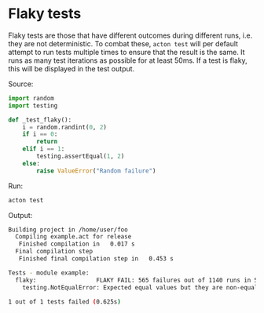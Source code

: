 # Flaky tests

Flaky tests are those that have different outcomes during different runs, i.e. they are not deterministic. To combat these, `acton test` will per default attempt to run tests multiple times to ensure that the result is the same. It runs as many test iterations as possible for at least 50ms. If a test is flaky, this will be displayed in the test output.

Source:
```python
import random
import testing

def _test_flaky():
    i = random.randint(0, 2)
    if i == 0:
        return
    elif i == 1:
        testing.assertEqual(1, 2)
    else:
        raise ValueError("Random failure")
```

Run:
```sh
acton test
```

Output:
```sh
Building project in /home/user/foo
  Compiling example.act for release
   Finished compilation in   0.017 s
  Final compilation step
   Finished final compilation step in   0.453 s

Tests - module example:
  flaky:                 FLAKY FAIL: 565 failures out of 1140 runs in 50.043ms
    testing.NotEqualError: Expected equal values but they are non-equal. A: 1 B: 2

1 out of 1 tests failed (0.625s)

```
